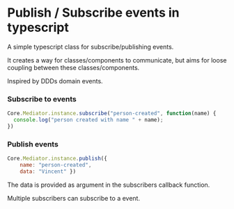 # Publish / Subscribe events in typescript

A simple typescript class for subscribe/publishing events.

It creates a way for classes/components to communicate, but aims for loose coupling between these classes/components.

Inspired by DDDs domain events.


### Subscribe to events

```javascript
Core.Mediator.instance.subscribe("person-created", function(name) { 
  console.log("person created with name " + name); 
})
```

### Publish events

```javascript
Core.Mediator.instance.publish({ 
    name: "person-created", 
    data: "Vincent" })
```

The data is provided as argument in the subscribers callback function.

Multiple subscribers can subscribe to a event.
